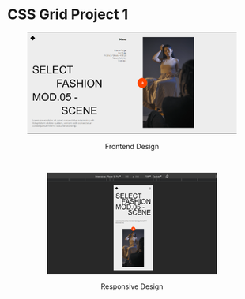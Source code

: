 # CSS Grid Project 1

<figure align="center">
    <img src="pic1.png"
</figure>
<p style="text-align: center;">Frontend Design</p>

</br>
<figure align="center">
    <img src="pic2.png"
         alt="Front Design">
</figure>
<p style="text-align: center;">Responsive Design</p>
